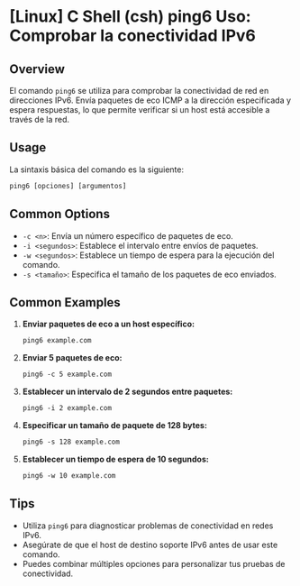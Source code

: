 # [Linux] C Shell (csh) ping6 Uso: Comprobar la conectividad IPv6

## Overview
El comando `ping6` se utiliza para comprobar la conectividad de red en direcciones IPv6. Envía paquetes de eco ICMP a la dirección especificada y espera respuestas, lo que permite verificar si un host está accesible a través de la red.

## Usage
La sintaxis básica del comando es la siguiente:

```csh
ping6 [opciones] [argumentos]
```

## Common Options
- `-c <n>`: Envía un número específico de paquetes de eco.
- `-i <segundos>`: Establece el intervalo entre envíos de paquetes.
- `-w <segundos>`: Establece un tiempo de espera para la ejecución del comando.
- `-s <tamaño>`: Especifica el tamaño de los paquetes de eco enviados.

## Common Examples
1. **Enviar paquetes de eco a un host específico:**
   ```csh
   ping6 example.com
   ```

2. **Enviar 5 paquetes de eco:**
   ```csh
   ping6 -c 5 example.com
   ```

3. **Establecer un intervalo de 2 segundos entre paquetes:**
   ```csh
   ping6 -i 2 example.com
   ```

4. **Especificar un tamaño de paquete de 128 bytes:**
   ```csh
   ping6 -s 128 example.com
   ```

5. **Establecer un tiempo de espera de 10 segundos:**
   ```csh
   ping6 -w 10 example.com
   ```

## Tips
- Utiliza `ping6` para diagnosticar problemas de conectividad en redes IPv6.
- Asegúrate de que el host de destino soporte IPv6 antes de usar este comando.
- Puedes combinar múltiples opciones para personalizar tus pruebas de conectividad.